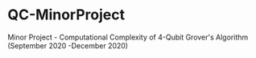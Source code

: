 # QC-MinorProject
Minor Project - Computational Complexity of 4-Qubit Grover's Algorithm (September 2020 -December 2020)

